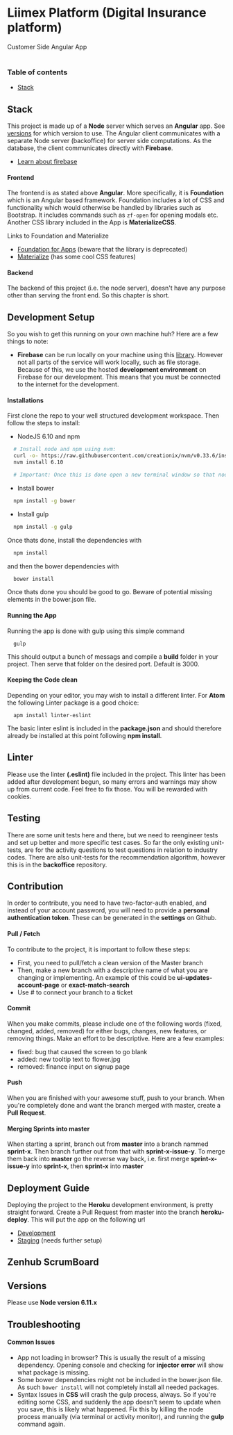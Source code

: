 # Liimex Platform (Digital Insurance platform)
Customer Side Angular App
<br>
<br>
### Table of contents
  * [Stack](#Stack)


## Stack
This project is made up of a **Node** server which serves an **Angular** app. See [versions](#Versions) for which version to use. The Angular client communicates with a separate Node server (backoffice) for server side computations. As the database, the client communicates directly with **Firebase**.

* [Learn about firebase](https://firebase.google.com/docs/database/web/start)

#### Frontend
The frontend is as stated above **Angular**. More specifically, it is **Foundation** which is an Angular based framework. Foundation includes a lot of CSS and functionality which would otherwise be handled by libraries such as Bootstrap. It includes commands such as ```zf-open``` for opening modals etc. Another CSS library included in the App is **MaterializeCSS**.

Links to Foundation and Materialize
* [Foundation for Apps](http://foundation.zurb.com/apps/docs/) (beware that the library is deprecated)
* [Materialize](http://materializecss.com/getting-started.html) (has some cool CSS features)

#### Backend
The backend of this project (i.e. the node server), doesn't have any purpose other than serving the front end. So this chapter is short.

## Development Setup
So you wish to get this running on your own machine huh? Here are a few things to note:
* **Firebase** can be run locally on your machine using this [library](https://www.npmjs.com/package/firebase-server). However not all parts of the service will work locally, such as file storage. Because of this, we use the hosted **development environment** on Firebase for our development. This means that you must be connected to the internet for the development.

#### Installations
First clone the repo to your well structured development workspace. Then follow the steps to install:
* NodeJS 6.10 and npm
```bash
  # Install node and npm using nvm:
  curl -o- https://raw.githubusercontent.com/creationix/nvm/v0.33.6/install.sh | bash
  nvm install 6.10

  # Important: Once this is done open a new terminal window so that node and npm are in path.
```

* Install bower
```bash
  npm install -g bower
```
* Install gulp
```bash
  npm install -g gulp
```

Once thats done, install the dependencies with
```javascript
  npm install
```

and then the bower dependencies with
```javascript
  bower install
```

Once thats done you should be good to go. Beware of potential missing elements in the bower.json file.

#### Running the App
Running the app is done with gulp using this simple command
```
  gulp
```
This should output a bunch of messags and compile a **build** folder in your project. Then serve that folder on the desired port. Default is 3000.

#### Keeping the Code clean
Depending on your editor, you may wish to install a different linter. For **Atom** the following Linter package is a good choice:
```
  apm install linter-eslint
```

The basic linter eslint is included in the **package.json** and should therefore already be installed at this point following **npm install**.

## Linter
Please use the linter **(.eslint)** file included in the project. This linter has been added after development begun, so many errors and warnings may show up from current code. Feel free to fix those. You will be rewarded with cookies.

## Testing
There are some unit tests here and there, but we need to reengineer tests and set up better and more specific test cases. So far the only existing unit-tests, are for the activity questions to test questions in relation to industry codes. There are also unit-tests for the recommendation algorithm, however this is in the **backoffice** repository.

## Contribution
In order to contribute, you need to have two-factor-auth enabled, and instead of your account password, you will need to provide a **personal authentication token**. These can be generated in the **settings** on Github.

#### Pull / Fetch
To contribute to the project, it is important to follow these steps:
* First, you need to pull/fetch a clean version of the Master branch
* Then, make a new branch with a descriptive name of what you are changing or implementing. An example of this could be **ui-updates-account-page** or **exact-match-search**
* Use # to connect your branch to a ticket

#### Commit
When you make commits, please include one of the following words (fixed, changed, added, removed) for either bugs, changes, new features, or removing things. Make an effort to be descriptive. Here are a few examples:
* fixed: bug that caused the screen to go blank
* added: new tooltip text to flower.jpg
* removed: finance input on signup page

#### Push
When you are finished with your awesome stuff, push to your branch. When you're completely done and want the branch merged with master, create a **Pull Request**.

#### Merging Sprints into master
When starting a sprint, branch out from **master** into a branch nammed **sprint-x**. Then branch further out from that with **sprint-x-issue-y**. To merge them back into **master** go the reverse way back, i.e. first merge **sprint-x-issue-y** into **sprint-x**, then **sprint-x** into **master**

## Deployment Guide
Deploying the project to the **Heroku** development environment, is pretty straight forward. Create a Pull Request from master into the branch **heroku-deploy**. This will put the app on the following url
* [Development](https://thawing-everglades-53612.herokuapp.com/#!/login)
* [Staging](https://tranquil-tundra-54833.herokuapp.com/#!/login) (needs further setup)

## Zenhub ScrumBoard
## Versions
Please use **Node version 6.11.x**

## Troubleshooting

#### Common Issues
* App not loading in browser? This is usually the result of a missing dependency. Opening console and checking for **injector error** will show what package is missing.
* Some bower dependencies might not be included in the bower.json file. As such ```bower install``` will not completely install all needed packages.
* Syntax Issues in **CSS** will crash the gulp process, always. So if you're editing some CSS, and suddenly the app doesn't seem to update when you save, this is likely what happened. Fix this by killing the node process manually (via terminal or activity monitor), and running the **gulp** command again.
